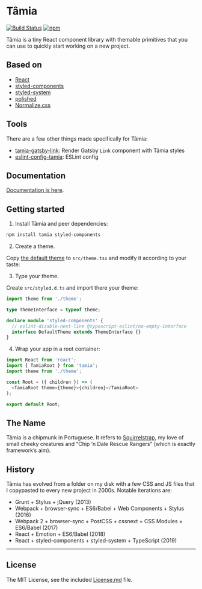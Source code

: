 # Tâmia

[![Build Status](https://travis-ci.org/tamiadev/tamia.png)](https://travis-ci.org/tamiadev/tamia) [![npm](https://img.shields.io/npm/v/tamia.svg)](https://www.npmjs.com/package/tamia)

Tâmia is a tiny React component library with themable primitives that you can use to quickly start working on a new project.

## Based on

- [React](https://reactjs.org/)
- [styled-components](https://www.styled-components.com/)
- [styled-system](https://styled-system.com/)
- [polished](https://polished.js.org/)
- [Normalize.css](https://necolas.github.io/normalize.css/)

## Tools

There are a few other things made specifically for Tâmia:

- [tamia-gatsby-link](https://github.com/tamiadev/tamia-gatsby-link): Render Gatsby `Link` component with Tâmia styles
- [eslint-config-tamia](https://github.com/tamiadev/eslint-config-tamia): ESLint config

## Documentation

[Documentation is here](https://tamiadev.github.io/tamia/).

## Getting started

1. Install Tâmia and peer dependencies:

```bash
npm install tamia styled-components
```

2. Create a theme.

Copy [the default theme](https://github.com/tamiadev/tamia/blob/master/src/theme.tsx) to `src/theme.tsx` and modify it according to your taste:

3. Type your theme.

Create `src/styled.d.ts` and import there your theme:

```ts
import theme from './theme';

type ThemeInterface = typeof theme;

declare module 'styled-components' {
  // eslint-disable-next-line @typescript-eslint/no-empty-interface
  interface DefaultTheme extends ThemeInterface {}
}
```

4. Wrap your app in a root container:

```js static
import React from 'react';
import { TamiaRoot } from 'tamia';
import theme from './theme';

const Root = ({ children }) => (
  <TamiaRoot theme={theme}>{children}</TamiaRoot>
);

export default Root;
```

## The Name

Tâmia is a chipmunk in Portuguese. It refers to [Squirrelstrap](https://github.com/sapegin/squirrelstrap), my love of small cheeky creatures and “Chip ’n Dale Rescue Rangers” (which is exactly framework’s aim).

## History

Tâmia has evolved from a folder on my disk with a few CSS and JS files that I copypasted to every new project in 2000s. Notable iterations are:

- Grunt + Stylus + jQuery (2013)
- Webpack + browser-sync + ES6/Babel + Web Components + Stylus (2016)
- Webpack 2 + browser-sync + PostCSS + cssnext + CSS Modules + ES6/Babel (2017)
- React + Emotion + ES6/Babel (2018)
- React + styled-components + styled-system + TypeScript (2019)

---

## License

The MIT License, see the included [License.md](License.md) file.
